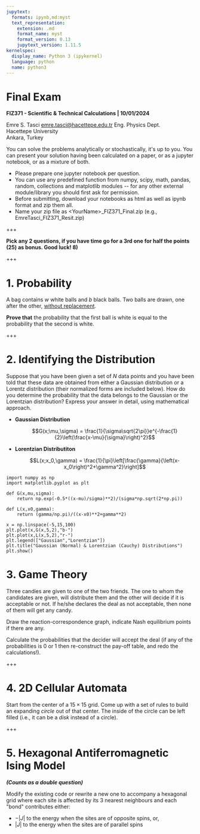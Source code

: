 ```yaml
---
jupytext:
  formats: ipynb,md:myst
  text_representation:
    extension: .md
    format_name: myst
    format_version: 0.13
    jupytext_version: 1.11.5
kernelspec:
  display_name: Python 3 (ipykernel)
  language: python
  name: python3
---
```


# Final Exam
**FIZ371 - Scientific & Technical Calculations | 10/01/2024**

Emre S. Tasci <emre.tasci@hacettepe.edu.tr>
Eng. Physics Dept.  
Hacettepe University  
Ankara, Turkey

You can solve the problems analytically or stochastically, it's up to you. You can present your solution having been calculated on a paper, or as a jupyter notebook, or as a mixture of both.

* Please prepare one jupyter notebook per question.
* You can use any predefined function from numpy, scipy, math, pandas, random, collections and matplotlib modules -- for any other external module/library you should first ask for permission.
* Before submitting, download your notebooks as html as well as ipynb format and zip them all.
* Name your zip file as <YourName\>\_FIZ371_Final.zip (e.g., EmreTasci_FIZ371_Resit.zip)

+++

**Pick any 2 questions, if you have time go for a 3rd one for half the points (25) as bonus. Good luck! 8)**

+++

# 1. Probability

A bag contains $w$ white balls and $b$ black balls. Two balls are drawn, one after the other, <u>without replacement</u>. 

**Prove that** the probability that the first ball is white is equal to the probability that the second is white.

+++

# 2. Identifying the Distribution

Suppose that you have been given a set of $N$ data points and you have been told that these data are obtained from either a Gaussian distribution or a Lorentz distribution (their normalized forms are included below). How do you determine the probability that the data belongs to the Gaussian or the Lorentzian distribution? Express your answer in detail, using mathematical approach.

* **Gaussian Distribution**
  
  $$G(x;\mu,\sigma) = \frac{1}{\sigma\sqrt{2\pi}}e^{-\frac{1}{2}\left(\frac{x-\mu}{\sigma}\right)^2}$$
  
* **Lorentzian Distributiton**  
  
  $$L(x;x_0,\gamma) = \frac{1}{\pi}\left[\frac{\gamma}{\left(x-x_0\right)^2+\gamma^2}\right]$$

```{code-cell} ipython3
import numpy as np
import matplotlib.pyplot as plt
```

```{code-cell} ipython3
def G(x,mu,sigma):
    return np.exp(-0.5*((x-mu)/sigma)**2)/(sigma*np.sqrt(2*np.pi))

def L(x,x0,gamma):
    return (gamma/np.pi)/((x-x0)**2+gamma**2)
```

```{code-cell} ipython3
x = np.linspace(-5,15,100)
plt.plot(x,G(x,5,2),"b-")
plt.plot(x,L(x,5,2),"r-")
plt.legend(["Gaussian","Lorentzian"])
plt.title("Gaussian (Normal) & Lorentzian (Cauchy) Distributions")
plt.show()
```

# 3. Game Theory

Three candies are given to one of the two friends. The one to whom the candidates are given, will distribute them and the other will decide if it is acceptable or not. If he/she declares the deal as not acceptable, then none of them will get any candy.

Draw the reaction-correspondence graph, indicate Nash equilibrium points if there are any.

Calculate the probabilities that the decider will accept the deal (if any of the probabilities is 0 or 1 then re-construct the pay-off table, and redo the calculations!).

+++

# 4. 2D Cellular Automata

Start from the center of a $15\times15$ grid. Come up with a set of rules to build an expanding _circle_ out of that center. The inside of the circle can be left filled (i.e., it can be a _disk_ instead of a circle).

+++

# 5. Hexagonal Antiferromagnetic Ising Model

**_(Counts as a double question)_**

Modify the existing code or rewrite a new one to accompany a hexagonal grid where each site is affected by its 3 nearest neighbours and each "bond" contributes either:

* $-|J|$ to the energy when the sites are of opposite spins, or,
* $|J|$ to the energy when the sites are of parallel spins
